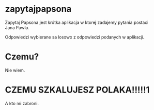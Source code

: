 
# zapytajpapsona
Zapytaj Papsona jest krótka aplikacja w ktorej zadajemy pytania postaci Jana Pawla.

Odpowiedzi wybierane sa losowo z odpowiedzi podanych w aplikacji.
# Czemu?
Nie wiem.
# CZEMU SZKALUJESZ POLAKA!!!!!1
A kto mi zabroni.

